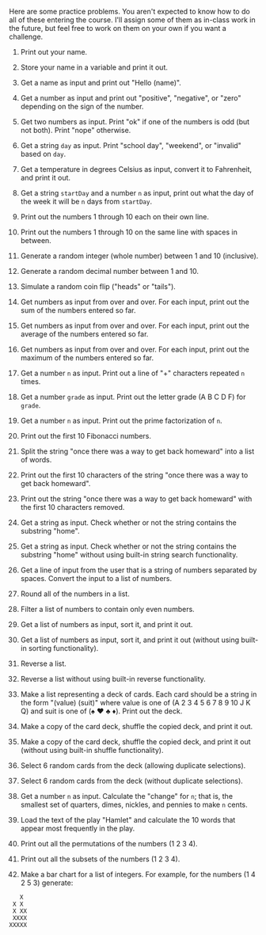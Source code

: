 Here are some practice problems. You aren't expected to know how to do all of these entering the course. I'll assign some of them as in-class work in the future, but feel free to work on them on your own if you want a challenge.

1. Print out your name.

2. Store your name in a variable and print it out.

3. Get a name as input and print out "Hello (name)".

4. Get a number as input and print out "positive", "negative", or "zero" depending on the sign of the number.

5. Get two numbers as input. Print "ok" if one of the numbers is odd (but not both). Print "nope" otherwise.

6. Get a string `day` as input. Print "school day", "weekend", or "invalid" based on `day`.

7. Get a temperature in degrees Celsius as input, convert it to Fahrenheit, and print it out.

8. Get a string `startDay` and a number `n` as input, print out what the day of the week it will be `n` days from `startDay`.

9. Print out the numbers 1 through 10 each on their own line.

10. Print out the numbers 1 through 10 on the same line with spaces in between.

11. Generate a random integer (whole number) between 1 and 10 (inclusive).

12. Generate a random decimal number between 1 and 10.

13. Simulate a random coin flip ("heads" or "tails").

14. Get numbers as input from over and over. For each input, print out the sum of the numbers entered so far.

15. Get numbers as input from over and over. For each input, print out the average of the numbers entered so far.

16. Get numbers as input from over and over. For each input, print out the maximum of the numbers entered so far.

17. Get a number `n` as input. Print out a line of "+" characters repeated `n` times.

18. Get a number `grade` as input. Print out the letter grade (A B C D F) for `grade`.

19. Get a number `n` as input. Print out the prime factorization of `n`.

20. Print out the first 10 Fibonacci numbers.

21. Split the string "once there was a way to get back homeward" into a list of words.

22. Print out the first 10 characters of the string "once there was a way to get back homeward".

23. Print out the string "once there was a way to get back homeward" with the first 10 characters removed.

24. Get a string as input. Check whether or not the string contains the substring "home".

25. Get a string as input. Check whether or not the string contains the substring "home" without using built-in string search functionality.

26. Get a line of input from the user that is a string of numbers separated by spaces. Convert the input to a list of numbers.

27. Round all of the numbers in a list.

28. Filter a list of numbers to contain only even numbers.

29. Get a list of numbers as input, sort it, and print it out.

30. Get a list of numbers as input, sort it, and print it out (without using built-in sorting functionality).

31. Reverse a list.

32. Reverse a list without using built-in reverse functionality.

33. Make a list representing a deck of cards. Each card should be a string in the form "(value) (suit)" where value is one of (A 2 3 4 5 6 7 8 9 10 J K Q) and suit is one of (♠ ♥ ♣ ♦). Print out the deck.

34. Make a copy of the card deck, shuffle the copied deck, and print it out.

35. Make a copy of the card deck, shuffle the copied deck, and print it out (without using built-in shuffle functionality).

36. Select 6 random cards from the deck (allowing duplicate selections).

37. Select 6 random cards from the deck (without duplicate selections).

38. Get a number `n` as input. Calculate the "change" for `n`; that is, the smallest set of quarters, dimes, nickles, and pennies to make `n` cents.

39. Load the text of the play "Hamlet" and calculate the 10 words that appear most frequently in the play.

40. Print out all the permutations of the numbers (1 2 3 4).

41. Print out all the subsets of the numbers (1 2 3 4).

42. Make a bar chart for a list of integers. For example, for the numbers (1 4 2 5 3) generate:

```
   X
 X X
 X XX
 XXXX
XXXXX
```
